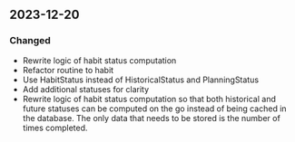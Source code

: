 ## 2023-12-20

### Changed
- Rewrite logic of habit status computation
- Refactor routine to habit
- Use HabitStatus instead of HistoricalStatus and PlanningStatus
- Add additional statuses for clarity
- Rewrite logic of habit status computation so that both historical and future statuses can be computed on the go instead of being cached in the database. The only data that needs to be stored is the number of times completed.